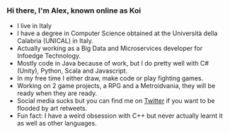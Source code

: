 ### Hi there, I'm Alex, known online as Koi 

<!--
**KoiKomei/KoiKomei** is a ✨ _special_ ✨ repository because its `README.md` (this file) appears on your GitHub profile.

Here are some ideas to get you started:

- 🔭 I’m currently working on ...
- 🌱 I’m currently learning ...
- 👯 I’m looking to collaborate on ...
- 🤔 I’m looking for help with ...
- 💬 Ask me about ...
- 📫 How to reach me: ...
- 😄 Pronouns: ...
- ⚡ Fun fact: ...
-->
- I live in Italy
- I have a degree in Computer Science obtained at the Università della Calabria (UNICAL) in Italy.
- Actually working as a Big Data and Microservices developer for Infoedge Technology.
- Mostly code in Java because of work, but I do pretty well with C#(Unity), Python, Scala and Javascript.
- In my free time I either draw, make code or play fighting games.
- Working on 2 game projects, a RPG and a Metroidvania, they will be ready when they are ready.
- Social media sucks but you can find me on [Twitter](https://twitter.com/HDD_Neptune) if you want to be flooded by art retweets.
- Fun fact: I have a weird obsession with C++ but never actually learnt it as well as other languages.
